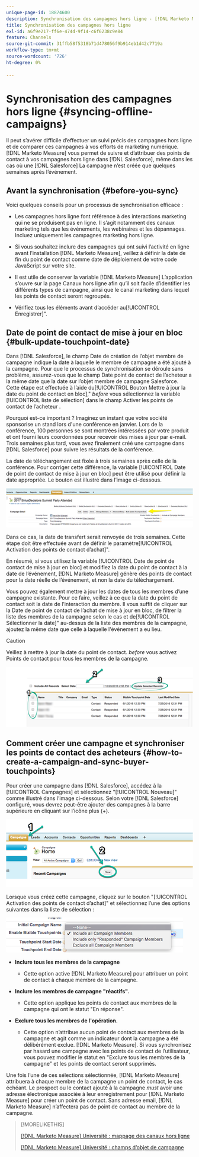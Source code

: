 ```yaml
---
unique-page-id: 18874600
description: Synchronisation des campagnes hors ligne - [!DNL Marketo Measure] - Documentation du produit
title: Synchronisation des campagnes hors ligne
exl-id: a6f9e217-ff6e-474d-9f14-c6f6238c9e84
feature: Channels
source-git-commit: 31ffb58f5318b71d478056f9b914eb1d42c7719a
workflow-type: tm+mt
source-wordcount: '726'
ht-degree: 0%

---
```


# Synchronisation des campagnes hors ligne {#syncing-offline-campaigns}

Il peut s’avérer difficile d’effectuer un suivi précis des campagnes hors ligne et de comparer ces campagnes à vos efforts de marketing numérique. [!DNL Marketo Measure] vous permet de suivre et d’attribuer des points de contact à vos campagnes hors ligne dans [!DNL Salesforce], même dans les cas où une [!DNL Salesforce] La campagne n’est créée que quelques semaines après l’événement.

## Avant la synchronisation {#before-you-sync}

Voici quelques conseils pour un processus de synchronisation efficace :

* Les campagnes hors ligne font référence à des interactions marketing qui ne se produisent pas en ligne. Il s’agit notamment des canaux marketing tels que les événements, les webinaires et les dépannages. Incluez uniquement les campagnes marketing hors ligne.
* Si vous souhaitez inclure des campagnes qui ont suivi l’activité en ligne avant l’installation [!DNL Marketo Measure], veillez à définir la date de fin du point de contact comme date de déploiement de votre code JavaScript sur votre site.
* Il est utile de conserver la variable [!DNL Marketo Measure] L’application s’ouvre sur la page Canaux hors ligne afin qu’il soit facile d’identifier les différents types de campagne, ainsi que le canal marketing dans lequel les points de contact seront regroupés.

* Vérifiez tous les éléments avant d’accéder au[!UICONTROL Enregistrer]&quot;.

## Date de point de contact de mise à jour en bloc {#bulk-update-touchpoint-date}

Dans [!DNL Salesforce], le champ Date de création de l’objet membre de campagne indique la date à laquelle le membre de campagne a été ajouté à la campagne. Pour que le processus de synchronisation se déroule sans problème, assurez-vous que le champ Date point de contact de l’acheteur a la même date que la date sur l’objet membre de campagne Salesforce. Cette étape est effectuée à l’aide du[!UICONTROL Bouton Mettre à jour la date du point de contact en bloc],&quot; _before_ vous sélectionnez la variable [!UICONTROL liste de sélection] dans le champ Activer les points de contact de l’acheteur .

Pourquoi est-ce important ? Imaginez un instant que votre société sponsorise un stand lors d&#39;une conférence en janvier. Lors de la conférence, 100 personnes se sont montrées intéressées par votre produit et ont fourni leurs coordonnées pour recevoir des mises à jour par e-mail. Trois semaines plus tard, vous avez finalement créé une campagne dans [!DNL Salesforce] pour suivre les résultats de la conférence.

La date de téléchargement est fixée à trois semaines après celle de la conférence. Pour corriger cette différence, la variable [!UICONTROL Date de point de contact de mise à jour en bloc] peut être utilisé pour définir la date appropriée. Le bouton est illustré dans l’image ci-dessous.

![](assets/1-3.png)

Dans ce cas, la date de transfert serait renvoyée de trois semaines. Cette étape doit être effectuée avant de définir le paramètre[!UICONTROL Activation des points de contact d’achat]&quot;.

En résumé, si vous utilisez la variable [!UICONTROL Date de point de contact de mise à jour en bloc] et modifiez la date du point de contact à la date de l’événement, [!DNL Marketo Measure] génère des points de contact pour la date réelle de l’événement, et non la date du téléchargement.

Vous pouvez également mettre à jour les dates de tous les membres d’une campagne existante. Pour ce faire, veillez à ce que la date du point de contact soit la date de l’interaction du membre. Il vous suffit de cliquer sur la Date de point de contact de l’achat de mise à jour en bloc, de filtrer la liste des membres de la campagne selon le cas et de[!UICONTROL Sélectionner la date]&quot; au-dessus de la liste des membres de la campagne, ajoutez la même date que celle à laquelle l&#39;événement a eu lieu.

>[!CAUTION]
>
>Veillez à mettre à jour la date du point de contact. _before_ vous activez Points de contact pour tous les membres de la campagne.

![](assets/2-3.png)

## Comment créer une campagne et synchroniser les points de contact des acheteurs {#how-to-create-a-campaign-and-sync-buyer-touchpoints}

Pour créer une campagne dans [!DNL Salesforce], accédez à la [!UICONTROL Campagnes] et sélectionnez &quot;[!UICONTROL Nouveau]&quot; comme illustré dans l’image ci-dessous. Selon votre [!DNL Salesforce] configuré, vous devrez peut-être ajouter des campagnes à la barre supérieure en cliquant sur l’icône plus (+).

![](assets/3-3.png)

Lorsque vous créez cette campagne, cliquez sur le bouton &quot;[!UICONTROL Activation des points de contact d’achat]&quot; et sélectionnez l’une des options suivantes dans la liste de sélection :

![](assets/4-3.png)

* **Inclure tous les membres de la campagne**
   * Cette option active [!DNL Marketo Measure] pour attribuer un point de contact à chaque membre de la campagne.

* **Inclure les membres de campagne &quot;réactifs&quot;.**
   * Cette option applique les points de contact aux membres de la campagne qui ont le statut &quot;En réponse&quot;.

* **Exclure tous les membres de l&#39;opération.**
   * Cette option n’attribue aucun point de contact aux membres de la campagne et agit comme un indicateur dont la campagne a été délibérément exclue. [!DNL Marketo Measure]. Si vous synchronisez par hasard une campagne avec les points de contact de l’utilisateur, vous pouvez modifier le statut en &quot;Exclure tous les membres de la campagne&quot; et les points de contact seront supprimés.

Une fois l’une de ces sélections sélectionnée, [!DNL Marketo Measure] attribuera à chaque membre de la campagne un point de contact, le cas échéant. Le prospect ou le contact ajouté à la campagne _must_ avoir une adresse électronique associée à leur enregistrement pour [!DNL Marketo Measure] pour créer un point de contact. Sans adresse email, [!DNL Marketo Measure] n’affectera pas de point de contact au membre de la campagne.

>[!MORELIKETHIS]
>
>[[!DNL Marketo Measure] Université : mappage des canaux hors ligne](https://universityonline.marketo.com/courses/bizible-fundamentals-channel-management/#/page/5c630eca34d9f0367662b77f)
>
>[[!DNL Marketo Measure] Université : champs d’objet de campagne](https://universityonline.marketo.com/courses/bizible-fundamentals-channel-management/#/page/5c63007334d9f0367662b758)
